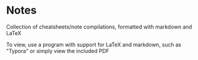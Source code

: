 # Notes
Collection of cheatsheets/note compilations, formatted with markdown and LaTeX

To view, use a program with support for LaTeX and markdown, such as "Typora" or simply view the included PDF
